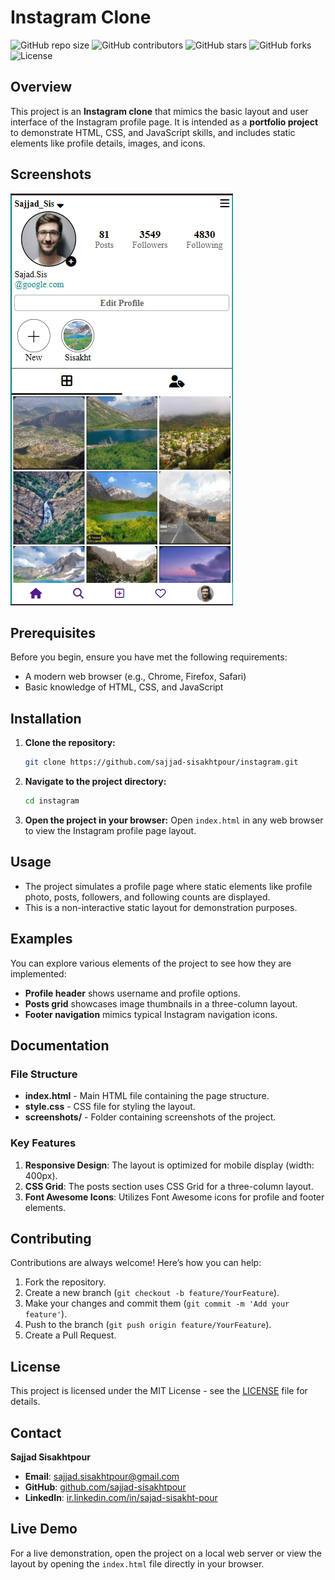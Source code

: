 # Instagram Clone

![GitHub repo size](https://img.shields.io/github/repo-size/sajjad-sisakhtpour/instagram)
![GitHub contributors](https://img.shields.io/github/contributors/sajjad-sisakhtpour/instagram)
![GitHub stars](https://img.shields.io/github/stars/sajjad-sisakhtpour/instagram?style=social)
![GitHub forks](https://img.shields.io/github/forks/sajjad-sisakhtpour/instagram?style=social)
![License](https://img.shields.io/github/license/sajjad-sisakhtpour/instagram)

## Overview

This project is an **Instagram clone** that mimics the basic layout and user interface of the Instagram profile page. It is intended as a **portfolio project** to demonstrate HTML, CSS, and JavaScript skills, and includes static elements like profile details, images, and icons.

## Screenshots

![Screenshot 1](screenshots/Screenshot-1.png)

## Prerequisites

Before you begin, ensure you have met the following requirements:

- A modern web browser (e.g., Chrome, Firefox, Safari)
- Basic knowledge of HTML, CSS, and JavaScript

## Installation

1. **Clone the repository:**

   ```bash
   git clone https://github.com/sajjad-sisakhtpour/instagram.git
   ```

2. **Navigate to the project directory:**

   ```bash
   cd instagram
   ```

3. **Open the project in your browser:**
   Open `index.html` in any web browser to view the Instagram profile page layout.

## Usage

- The project simulates a profile page where static elements like profile photo, posts, followers, and following counts are displayed.
- This is a non-interactive static layout for demonstration purposes.

## Examples

You can explore various elements of the project to see how they are implemented:

- **Profile header** shows username and profile options.
- **Posts grid** showcases image thumbnails in a three-column layout.
- **Footer navigation** mimics typical Instagram navigation icons.

## Documentation

### File Structure

- **index.html** - Main HTML file containing the page structure.
- **style.css** - CSS file for styling the layout.
- **screenshots/** - Folder containing screenshots of the project.

### Key Features

1. **Responsive Design**: The layout is optimized for mobile display (width: 400px).
2. **CSS Grid**: The posts section uses CSS Grid for a three-column layout.
3. **Font Awesome Icons**: Utilizes Font Awesome icons for profile and footer elements.

## Contributing

Contributions are always welcome! Here’s how you can help:

1. Fork the repository.
2. Create a new branch (`git checkout -b feature/YourFeature`).
3. Make your changes and commit them (`git commit -m 'Add your feature'`).
4. Push to the branch (`git push origin feature/YourFeature`).
5. Create a Pull Request.

## License

This project is licensed under the MIT License - see the [LICENSE](LICENSE) file for details.

## Contact

**Sajjad Sisakhtpour**

- **Email**: [sajjad.sisakhtpour@gmail.com](mailto:sajjad.sisakhtpour@gmail.com)
- **GitHub**: [github.com/sajjad-sisakhtpour](https://github.com/sajjad-sisakhtpour)
- **LinkedIn**: [ir.linkedin.com/in/sajad-sisakht-pour](https://ir.linkedin.com/in/sajad-sisakht-pour)

## Live Demo

For a live demonstration, open the project on a local web server or view the layout by opening the `index.html` file directly in your browser.

